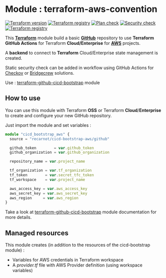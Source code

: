 # Module : terraform-aws-convention

<p align="left">
<a href="https://github.com/recarnot/terraform-aws-convention/"><img alt="Terraform version" src="https://img.shields.io/badge/Terraform-%3E%3D0.12-orange" /></a>
<a href="https://registry.terraform.io/modules/recarnot/terraform-aws-convention/github/"><img alt="Terraform registry" src="https://img.shields.io/github/v/release/recarnot/terraform-aws-convention" /></a>
<a href="https://github.com/recarnot/terraform-aws-convention/actions"><img alt="Plan check" src="https://github.com/recarnot/terraform-aws-convention/workflows/Plan%20check/badge.svg" /></a>
<a href="https://github.com/recarnot/terraform-aws-convention/actions"><img alt="Security check" src="https://github.com/recarnot/terraform-aws-convention/workflows/Security%20check/badge.svg" /></a>
<a href="https://registry.terraform.io/modules/recarnot/terraform-aws-convention/github/"><img alt="Terraform registry" src="https://img.shields.io/badge/Terraform-registry-blue" /></a>
</p>


This [**Terraform**](https://www.terraform.io/) module build a basic [**GitHub**](https://github.com/) repository to use **Terraform** **GitHub Actions** for Terraform **Cloud/Enterprise** for **[AWS](https://aws.amazon.com/fr/console/)** projects.

A **backend** to connect to **Terraform** Cloud/Enterprise state management is created.

Static security check can be added in workflow using GitHub Actions for [Checkov](https://www.checkov.io/) or [Bridgecrew](https://www.bridgecrew.cloud/) solutions.

Use : [terraform-github-cicd-bootstrap](https://registry.terraform.io/modules/recarnot/cicd-bootstrap/github/) module



## How to use

You can use this module with Terraform **OSS** or Terraform **Cloud**/**Enterprise** to create and configure your new GitHub repository.

Just import the module and set variables :  

```typescript
module "cicd_bootstrap_aws" {
  source = "recarnot/cicd-bootstrap-aws/github"

  github_token        = var.github_token
  github_organization = var.github_organization

  repository_name = var.project_name

  tf_organization = var.tf_organization
  tf_token        = var.secret_tfc_token
  tf_workspace    = var.project_name

  aws_access_key = var.aws_access_key
  aws_secret_key = var.aws_secret_key
  aws_region     = var.aws_region
}
```



Take a look at  [terraform-github-cicd-bootstrap](https://registry.terraform.io/modules/recarnot/cicd-bootstrap/github/) module documentation for more details.



## Managed resources

This module creates (in addition to the resources of the cicd-bootstrap module) :

- Variables for AWS credentials in Terraform workspace
- A *provider.tf* file with AWS Provider definition (using workspace variables)

